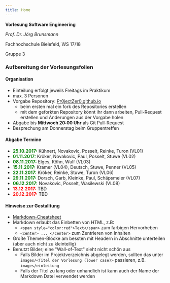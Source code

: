 ```yaml
---
title: Home
---
```


**Vorlesung Software Engineering**

*Prof. Dr. Jörg Brunsmann*

Fachhochschule Bielefeld, WS 17/18

Gruppe 3

### Aufbereitung der Vorlesungsfolien

#### Organisation

* Einteilung erfolgt jeweils Freitags im Praktikum
* max. 3 Personen
* Vorgabe Repository: [Pr0jectZer0.github.io](https://github.com/Pr0jectZer0/Pr0jectZer0.github.io)
  * beim ersten mal ein fork des Repositories erstellen
  * mit dem geforkten Repository könnt ihr dann arbeiten, Pull-Request erstellen und Änderungen aus der Vorgabe holen
* Abgabe bis __Mittwoch 20:00 Uhr__ als Git Pull-Request
* Besprechung am Donnerstag beim Gruppentreffen

#### Abgabe Termine

* <span style="color:green">__25.10.2017:__</span> Kühnert, Novakovic, Posselt,  Reinke, Turon (VL01)
* <span style="color:green">__01.11.2017:__</span> Kröker, Novakovic, Paul, Posselt,  Stuwe (VL02)
* <span style="color:green">__08.11.2017:__</span> Elges, Köhn, Wulf (VL03)
* <span style="color:green">__15.11.2017:__</span> Kramer (VL04), Deutsch, Stuwe, Penner (VL05)
* <span style="color:green">__22.11.2017:__</span> Kröker, Reinke, Stuwe, Turon (VL06)
* <span style="color:green">__29.11.2017:__</span> Dorsch, Garb, Kleinke, Paul, Schäpsmeier (VL07)
* <span style="color:green">__06.12.2017:__</span> Novakovic, Posselt, Wasilewski (VL08)
* <span style="color:red">__13.12.2017:__</span> TBD
* <span style="color:red">__20.12.2017:__</span> TBD

#### Hinweise zur Gestalltung

* [Markdown-Cheatsheet](https://github.com/adam-p/markdown-here/wiki/Markdown-Cheatsheet)
* Markdown erlaubt das Einbetten von HTML, z.B:
  * `<span style="color:red">Text</span>` zum farbigen Hervorheben
  * `<center> ... </center>` zum Zentrieren von Inhalten
* Große Themen-Blöcke am bessten mit Headern in Abschnitte unterteilen (aber auch nicht zu kleinteilig)
* Benutzt Bilder; eine "Wall-of-Text" sieht nicht schön aus
  * Falls Bilder im Projektverzeichnis abgelegt werden, sollten das unter `images/<Titel der Vorlesung (lower case)>` passieren, z.B. `images/einleitung`
  * Falls der Titel zu lang oder unhandlich ist kann auch der Name der Markdown Datei verwendet werden
